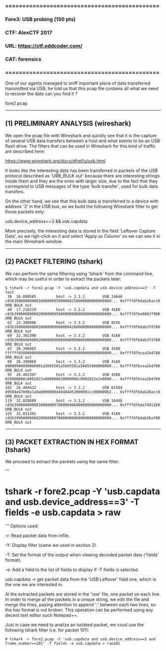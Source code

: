 ### =============================================
### Fore3: USB probing (150 pts)
### CTF: AlexCTF 2017
### URL: https://ctf.oddcoder.com/
### CAT: forensics
### =============================================

One of our agents managed to sniff important piece of data transferred transmitted via USB, he told
us that this pcap file contains all what we need to recover the data can you find it ?

fore2.pcap

-------------------------------------------------
## (1) PRELIMINARY ANALYSIS (wireshark)

We open the pcap file with Wireshark and quickly see that it is the capture of several USB data transfers between a host and what seems to be an USB flash drive. The filters that can be used in Wireshark for this kind of traffic are described here:

https://www.wireshark.org/docs/dfref/u/usb.html

It looks like the interesting data has been transferred in packets of the USB protocol described as 'URB_BULK out' because there are interesting strings inside them and they are the ones with larger size, due to the fact that they correspond to USB messages of the type 'bulk transfer', used for bulk data transfers.

On the other hand, we see that this bulk data is transferred to a device with address '3' in the USB bus, so we build the following Wireshark filter to get those packets only:

usb.device_address==3 && usb.capdata

More precisely, the interesting data is stored in the field 'Leftover Capture Data', so we righ-click on it and select 'Apply as Column' so we can see it in the main Wireshark window.

-------------------------------------------------
## (2) PACKET FILTERING (tshark)

We can perform the same filtering using 'tshark' from the command line, which may be useful in order to extract the packets later:

```
$ tshark -r fore2.pcap -Y 'usb.capdata and usb.device_address==3' -T text
 39  16.098585         host -> 3.3.2        USB 24640 c03b39980000000100000095000004250000000000000000... 0xffff8fbdab26acc0 URB_BULK out
 49  17.210219         host -> 3.3.2        USB 4160 c03b39980000000200000095000000000000000000000000... 0xffff8fbe0802f900 URB_BULK out
 63  22.300886         host -> 3.3.2        USB 8256 c03b39980000000100000096000004260000000800000000... 0xffff8fbdab3fd780 URB_BULK out
 69  22.302398         host -> 3.3.2        USB 4160 c03b39980000000200000096000000000000000000000000... 0xffff8fbdab3fd780 URB_BULK out
 83  26.396865         host -> 3.3.2        USB 4160 ffffff030000000000000000000000000000000000000000... 0xffff8fbcea2b4780 URB_BULK out
 89  26.399860         host -> 3.3.2        USB 4160 00000000000000001a5665581a5665581a56655800000000... 0xffff8fbcea2b4780 URB_BULK out
 95  26.401307         host -> 3.3.2        USB 4160 020000000c0001022e000000020000000c0002022e2e0000... 0xffff8fbcea2b4780 URB_BULK out
101  26.404412         host -> 3.3.2        USB 61504 89504e470d0a1a0a0000000d49484452000001cc00000082... 0xffff8fbdab26acc0 URB_BULK out
119  32.028809         host -> 3.3.2        USB 16448 c03b39980000000100000097000004060000000000000000... 0xffff8fbda7491180 URB_BULK out
125  32.031301         host -> 3.3.2        USB 4160 c03b39980000000200000097000000000000000000000000... 0xffff8fbdab26af00 URB_BULK out
```

-------------------------------------------------
## (3) PACKET EXTRACTION IN HEX FORMAT (tshark)

We proceed to extract the packets using the same filter:

'''
# tshark -r fore2.pcap -Y 'usb.capdata and usb.device_address==3' -T fields -e usb.capdata > raw
'''
Options used:

-r: Read packet data from infile.

-Y: Display filter (same we used in section 2).

-T: Set the format of the output when viewing decoded packet data ('fields' format).

-e: <field> Add a field to the list of fields to display if -T fields is selected.

usb.capdata -> get packet data from the 'USB Leftover' field one, which is the one we are interested in.

Al the extracted packets are stored in the 'raw' file, one packet on each line. In order to merge all the packets in a unique string, we edit the file and merge the lines, paying attention to append ':' between each two lines, so the hex format is not broken. This operation can be performed using any decent text editor such Notepad++.

Just in case we need to analize an isolated packet, we coud use the following tshark filter (i.e. for packet 101):
```
# tshark -r fore2.pcap -Y 'usb.capdata and usb.device_address==3 and frame.number==101' -T fields -e usb.capdata > raw101
```













